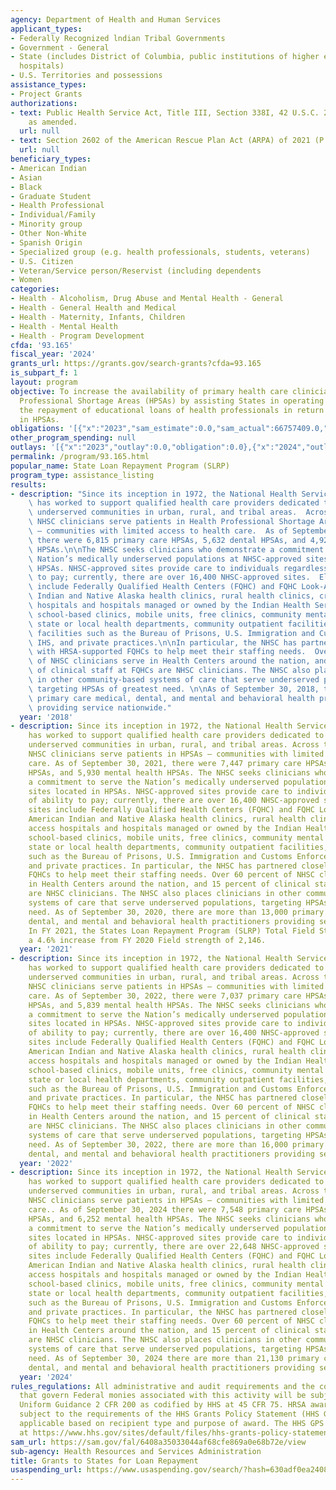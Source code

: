 ```yaml
---
agency: Department of Health and Human Services
applicant_types:
- Federally Recognized lndian Tribal Governments
- Government - General
- State (includes District of Columbia, public institutions of higher education and
  hospitals)
- U.S. Territories and possessions
assistance_types:
- Project Grants
authorizations:
- text: Public Health Service Act, Title III, Section 338I, 42 U.S.C. 254 q-1(h),
    as amended.
  url: null
- text: Section 2602 of the American Rescue Plan Act (ARPA) of 2021 (P.L.117-2).
  url: null
beneficiary_types:
- American Indian
- Asian
- Black
- Graduate Student
- Health Professional
- Individual/Family
- Minority group
- Other Non-White
- Spanish Origin
- Specialized group (e.g. health professionals, students, veterans)
- U.S. Citizen
- Veteran/Service person/Reservist (including dependents
- Women
categories:
- Health - Alcoholism, Drug Abuse and Mental Health - General
- Health - General Health and Medical
- Health - Maternity, Infants, Children
- Health - Mental Health
- Health - Program Development
cfda: '93.165'
fiscal_year: '2024'
grants_url: https://grants.gov/search-grants?cfda=93.165
is_subpart_f: 1
layout: program
objective: To increase the availability of primary health care clinicians in Health
  Professional Shortage Areas (HPSAs) by assisting States in operating programs for
  the repayment of educational loans of health professionals in return for their practice
  in HPSAs.
obligations: '[{"x":"2023","sam_estimate":0.0,"sam_actual":66757409.0,"usa_spending_actual":62410071.31},{"x":"2024","sam_estimate":0.0,"sam_actual":0.0,"usa_spending_actual":-4422760.72},{"x":"2025","sam_estimate":0.0,"sam_actual":15000000.0,"usa_spending_actual":0.0}]'
other_program_spending: null
outlays: '[{"x":"2023","outlay":0.0,"obligation":0.0},{"x":"2024","outlay":0.0,"obligation":0.0},{"x":"2025","outlay":0.0,"obligation":0.0}]'
permalink: /program/93.165.html
popular_name: State Loan Repayment Program (SLRP)
program_type: assistance_listing
results:
- description: "Since its inception in 1972, the National Health Service Corps (NHSC)\
    \ has worked to support qualified health care providers dedicated to working in\
    \ underserved communities in urban, rural, and tribal areas.  Across the nation,\
    \ NHSC clinicians serve patients in Health Professional Shortage Areas (HPSAs)\
    \ – communities with limited access to health care.  As of September 30, 2018,\
    \ there were 6,815 primary care HPSAs, 5,632 dental HPSAs, and 4,929 mental health\
    \ HPSAs.\n\nThe NHSC seeks clinicians who demonstrate a commitment to serve the\
    \ Nation’s medically underserved populations at NHSC-approved sites located in\
    \ HPSAs. NHSC-approved sites provide care to individuals regardless of ability\
    \ to pay; currently, there are over 16,400 NHSC-approved sites.  Eligible sites\
    \ include Federally Qualified Health Centers (FQHC) and FQHC Look-Alikes, American\
    \ Indian and Native Alaska health clinics, rural health clinics, critical access\
    \ hospitals and hospitals managed or owned by the Indian Health Service (IHS),\
    \ school-based clinics, mobile units, free clinics, community mental health centers,\
    \ state or local health departments, community outpatient facilities, federal\
    \ facilities such as the Bureau of Prisons, U.S. Immigration and Customs Enforcement,\
    \ IHS, and private practices.\n\nIn particular, the NHSC has partnered closely\
    \ with HRSA-supported FQHCs to help meet their staffing needs.  Over 60 percent\
    \ of NHSC clinicians serve in Health Centers around the nation, and 15 percent\
    \ of clinical staff at FQHCs are NHSC clinicians. The NHSC also places clinicians\
    \ in other community-based systems of care that serve underserved populations,\
    \ targeting HPSAs of greatest need. \n\nAs of September 30, 2018, there are 10,939\
    \ primary care medical, dental, and mental and behavioral health practitioners\
    \ providing service nationwide."
  year: '2018'
- description: Since its inception in 1972, the National Health Service Corps (NHSC)
    has worked to support qualified health care providers dedicated to working in
    underserved communities in urban, rural, and tribal areas. Across the nation,
    NHSC clinicians serve patients in HPSAs – communities with limited access to health
    care. As of September 30, 2021, there were 7,447 primary care HPSAs, 6,678 dental
    HPSAs, and 5,930 mental health HPSAs. The NHSC seeks clinicians who demonstrate
    a commitment to serve the Nation’s medically underserved populations at NHSC-approved
    sites located in HPSAs. NHSC-approved sites provide care to individuals regardless
    of ability to pay; currently, there are over 16,400 NHSC-approved sites. Eligible
    sites include Federally Qualified Health Centers (FQHC) and FQHC Look-Alikes,
    American Indian and Native Alaska health clinics, rural health clinics, critical
    access hospitals and hospitals managed or owned by the Indian Health Service (IHS),
    school-based clinics, mobile units, free clinics, community mental health centers,
    state or local health departments, community outpatient facilities, federal facilities
    such as the Bureau of Prisons, U.S. Immigration and Customs Enforcement, IHS,
    and private practices. In particular, the NHSC has partnered closely with HRSA-supported
    FQHCs to help meet their staffing needs. Over 60 percent of NHSC clinicians serve
    in Health Centers around the nation, and 15 percent of clinical staff at FQHCs
    are NHSC clinicians. The NHSC also places clinicians in other community-based
    systems of care that serve underserved populations, targeting HPSAs of greatest
    need. As of September 30, 2020, there are more than 13,000 primary care medical,
    dental, and mental and behavioral health practitioners providing service nationwide.
    In FY 2021, the States Loan Repayment Program (SLRP) Total Field Strength is 2,246.,
    a 4.6% increase from FY 2020 Field strength of 2,146.
  year: '2021'
- description: Since its inception in 1972, the National Health Service Corps (NHSC)
    has worked to support qualified health care providers dedicated to working in
    underserved communities in urban, rural, and tribal areas. Across the nation,
    NHSC clinicians serve patients in HPSAs – communities with limited access to health
    care. As of September 30, 2022, there were 7,037 primary care HPSAs, 6,304 dental
    HPSAs, and 5,839 mental health HPSAs. The NHSC seeks clinicians who demonstrate
    a commitment to serve the Nation’s medically underserved populations at NHSC-approved
    sites located in HPSAs. NHSC-approved sites provide care to individuals regardless
    of ability to pay; currently, there are over 16,400 NHSC-approved sites. Eligible
    sites include Federally Qualified Health Centers (FQHC) and FQHC Look-Alikes,
    American Indian and Native Alaska health clinics, rural health clinics, critical
    access hospitals and hospitals managed or owned by the Indian Health Service (IHS),
    school-based clinics, mobile units, free clinics, community mental health centers,
    state or local health departments, community outpatient facilities, federal facilities
    such as the Bureau of Prisons, U.S. Immigration and Customs Enforcement, IHS,
    and private practices. In particular, the NHSC has partnered closely with HRSA-supported
    FQHCs to help meet their staffing needs. Over 60 percent of NHSC clinicians serve
    in Health Centers around the nation, and 15 percent of clinical staff at FQHCs
    are NHSC clinicians. The NHSC also places clinicians in other community-based
    systems of care that serve underserved populations, targeting HPSAs of greatest
    need. As of September 30, 2022, there are more than 16,000 primary care medical,
    dental, and mental and behavioral health practitioners providing service nationwide.
  year: '2022'
- description: Since its inception in 1972, the National Health Service Corps (NHSC)
    has worked to support qualified health care providers dedicated to working in
    underserved communities in urban, rural, and tribal areas. Across the nation,
    NHSC clinicians serve patients in HPSAs – communities with limited access to health
    care.. As of September 30, 2024 there were 7,548 primary care HPSAs, 6,912 dental
    HPSAs, and 6,252 mental health HPSAs. The NHSC seeks clinicians who demonstrate
    a commitment to serve the Nation’s medically underserved populations at NHSC-approved
    sites located in HPSAs. NHSC-approved sites provide care to individuals regardless
    of ability to pay; currently, there are over 22,648 NHSC-approved sites. Eligible
    sites include Federally Qualified Health Centers (FQHC) and FQHC Look-Alikes,
    American Indian and Native Alaska health clinics, rural health clinics, critical
    access hospitals and hospitals managed or owned by the Indian Health Service (IHS),
    school-based clinics, mobile units, free clinics, community mental health centers,
    state or local health departments, community outpatient facilities, federal facilities
    such as the Bureau of Prisons, U.S. Immigration and Customs Enforcement, IHS,
    and private practices. In particular, the NHSC has partnered closely with HRSA-supported
    FQHCs to help meet their staffing needs. Over 60 percent of NHSC clinicians serve
    in Health Centers around the nation, and 15 percent of clinical staff at FQHCs
    are NHSC clinicians. The NHSC also places clinicians in other community-based
    systems of care that serve underserved populations, targeting HPSAs of greatest
    need. As of September 30, 2024 there are more than 21,130 primary care medical,
    dental, and mental and behavioral health practitioners providing service nationwide.
  year: '2024'
rules_regulations: All administrative and audit requirements and the cost principles
  that govern Federal monies associated with this activity will be subject to the
  Uniform Guidance 2 CFR 200 as codified by HHS at 45 CFR 75. HRSA awards are also
  subject to the requirements of the HHS Grants Policy Statement (HHS GPS) that are
  applicable based on recipient type and purpose of award. The HHS GPS is available
  at https://www.hhs.gov/sites/default/files/hhs-grants-policy-statement-october-2024.pdf.
sam_url: https://sam.gov/fal/6408a35033044af68cfe869a0e68b72e/view
sub-agency: Health Resources and Services Administration
title: Grants to States for Loan Repayment
usaspending_url: https://www.usaspending.gov/search/?hash=630adf0ea24083c0e863a4cf9514f90b
---
```


